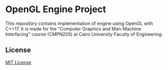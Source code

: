 # OpenGL Engine Project

This repository contains implementation of engine using OpenGL with C++17. It is made for the "Computer Graphics and Man-Machine Interfacing" course (CMPN205) at Cairo University Faculty of Engineering.


## License
 [MIT License](LICENSE.md)